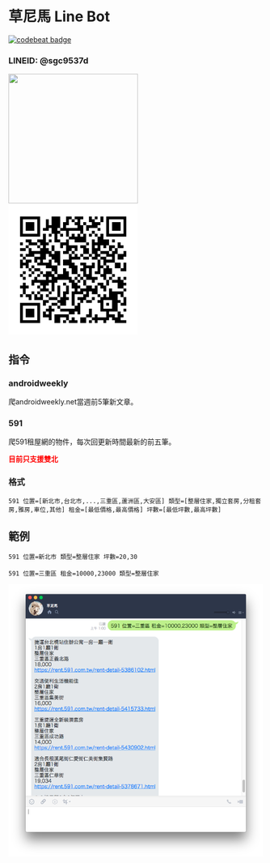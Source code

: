 # 草尼馬 Line Bot

[![codebeat badge](https://codebeat.co/badges/8606dde5-df3a-4bae-beb5-0c8b46f48ac3)](https://codebeat.co/projects/github-com-tonyyang924-mudhorse-line-bot-master)

### LINEID: @sgc9537d

<img src="./mudhorse.jpg" width="256" height="256" />
<img src="./mudhorse_qrcode.png" width="256" height="256" />

## 指令

### androidweekly
爬androidweekly.net當週前5筆新文章。

### 591
爬591租屋網的物件，每次回更新時間最新的前五筆。

<span style="color:red; font-weight: bold;">目前只支援雙北</span>

### 格式
```
591 位置=[新北市,台北市,...,三重區,蘆洲區,大安區] 類型=[整層住家,獨立套房,分租套房,雅房,車位,其他] 租金=[最低價格,最高價格] 坪數=[最低坪數,最高坪數]
```

## 範例

```
591 位置=新北市 類型=整層住家 坪數=20,30

591 位置=三重區 租金=10000,23000 類型=整層住家
```
![](./screenshot/1.png)
